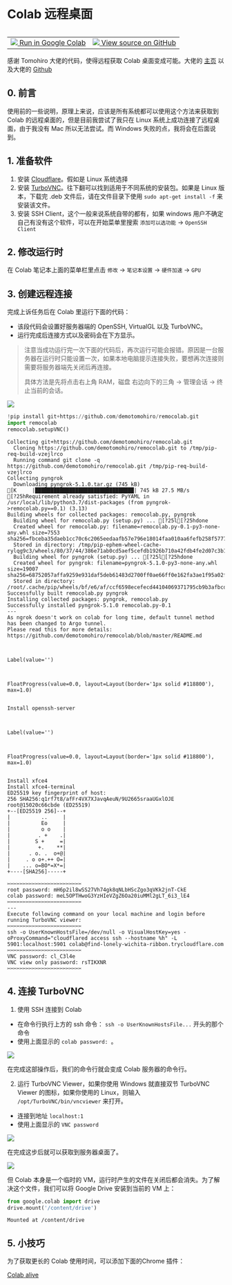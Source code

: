# Colab 远程桌面

<table class="tfo-notebook-buttons" align="left">
  <td>
    <a target="_blank" href="https://colab.research.google.com/drive/1-5IZlnvTXyyJKJtx3OhoNX3zthoyQvTl?usp=sharing">
    <img src="https://www.tensorflow.org/images/colab_logo_32px.png" />
    Run in Google Colab</a>
  </td>
  <td>
    <a target="_blank" href="https://github.com/Alexbeast-CN/Colab_Desktop">
    <img src="https://www.tensorflow.org/images/GitHub-Mark-32px.png" />
    View source on GitHub</a>
  </td>
</table>



感谢 Tomohiro 大佬的代码，使得远程获取 Colab 桌面变成可能。大佬的 [主页](https://internet-of-tomohiro.netlify.app/google_colab/vnc.en.html) 以及大佬的 [Github](https://github.com/demotomohiro/remocolab)

## 0. 前言

使用前的一些说明，原理上来说，应该是所有系统都可以使用这个方法来获取到  Colab 的远程桌面的，但是目前我尝试了我只在 Linux 系统上成功连接了远程桌面，由于我没有 Mac 所以无法尝试。而 Windows 失败的点，我将会在后面说到。

## 1. 准备软件

1. 安装 [Cloudflare](https://developers.cloudflare.com/cloudflare-one/connections/connect-apps/install-and-setup/installation)。假如是 Linux 系统选择
2. 安装 [TurboVNC](https://sourceforge.net/projects/turbovnc/)。往下翻可以找到适用于不同系统的安装包。如果是 Linux 版本，下载完 .deb 文件后，请在文件目录下使用 `sudo apt-get install -f` 来安装该文件。
3. 安装 SSH Client，这个一般来说系统自带的都有，如果 windows 用户不确定自己有没有这个软件，可以在开始菜单里搜索 `添加可以选功能` -> `OpenSSH Client`

## 2. 修改运行时

在 Colab 笔记本上面的菜单栏里点击 `修改` -> `笔记本设置` -> `硬件加速` -> `GPU`

## 3. 创建远程连接

完成上诉任务后在 Colab 里运行下面的代码：

- 该段代码会设置好服务器端的 OpenSSH, VirtualGL 以及 TurboVNC。
- 运行完成后连接方式以及密码会在下方显示。

> 注意当成功运行完一次下面的代码后，再次运行可能会报错。原因是一台服务器在运行时只能设置一次，如果本地电脑提示连接失败，要想再次连接则需要将服务器端先关闭后再连接。
>
> 具体方法是先将点击右上角 RAM，磁盘 右边向下的三角 -> 管理会话 -> 终止当前的会话。

![](./pics/stop.png)


```python
!pip install git+https://github.com/demotomohiro/remocolab.git
import remocolab
remocolab.setupVNC()
```

    Collecting git+https://github.com/demotomohiro/remocolab.git
      Cloning https://github.com/demotomohiro/remocolab.git to /tmp/pip-req-build-vzejlrco
      Running command git clone -q https://github.com/demotomohiro/remocolab.git /tmp/pip-req-build-vzejlrco
    Collecting pyngrok
      Downloading pyngrok-5.1.0.tar.gz (745 kB)
    [K     |████████████████████████████████| 745 kB 27.5 MB/s 
    [?25hRequirement already satisfied: PyYAML in /usr/local/lib/python3.7/dist-packages (from pyngrok->remocolab.py==0.1) (3.13)
    Building wheels for collected packages: remocolab.py, pyngrok
      Building wheel for remocolab.py (setup.py) ... [?25l[?25hdone
      Created wheel for remocolab.py: filename=remocolab.py-0.1-py3-none-any.whl size=7553 sha256=fbceba35daeb1cc70c6c2065eedaafb57e796e18014faa010aa6fefb258f5777
      Stored in directory: /tmp/pip-ephem-wheel-cache-rylqg9c3/wheels/80/37/44/386e71ab0cd5aef5cefdb1926b710a42fdb4fe2d07c3b1b08f
      Building wheel for pyngrok (setup.py) ... [?25l[?25hdone
      Created wheel for pyngrok: filename=pyngrok-5.1.0-py3-none-any.whl size=19007 sha256=68752057affa9259e931daf5deb61483d2700ff0ae66ff0e162fa3ae1f95a02f
      Stored in directory: /root/.cache/pip/wheels/bf/e6/af/ccf6598ecefecd44104069371795cb9b3afbcd16987f6ccfb3
    Successfully built remocolab.py pyngrok
    Installing collected packages: pyngrok, remocolab.py
    Successfully installed pyngrok-5.1.0 remocolab.py-0.1
    ---
    As ngrok doesn't work on colab for long time, default tunnel method has been changed to Argo tunnel.
    Please read this for more details:
    https://github.com/demotomohiro/remocolab/blob/master/README.md
    


    Label(value='')



    FloatProgress(value=0.0, layout=Layout(border='1px solid #118800'), max=1.0)


    Install openssh-server
    


    Label(value='')



    FloatProgress(value=0.0, layout=Layout(border='1px solid #118800'), max=1.0)


    Install xfce4
    Install xfce4-terminal
    ED25519 key fingerprint of host:
    256 SHA256:q1rf7t8/afFr4VX7XJavqAeuN/9U2665sraaUGxlOJE root@15020c66cbde (ED25519)
    +--[ED25519 256]--+
    |          ..     |
    |          Eo     |
    |          o o    |
    |         . +    .|
    |        S +     =|
    |         +.    **|
    |      . o. .  o+@|
    |     . o o+.++ O=|
    |    ... o=BO*=X*=|
    +----[SHA256]-----+
    
    ✂️✂️✂️✂️✂️✂️✂️✂️✂️✂️✂️✂️✂️✂️✂️✂️✂️✂️✂️✂️✂️✂️✂️✂️
    root password: mH6p2il8wSS27Vh74gk8qNLbHScZgo3qVKk2jnT-CkE
    colab password: meL5OPTHwoG3YzHIeVZgZ6Oa20iuMMl2gLT_6i3_lE4
    ✂️✂️✂️✂️✂️✂️✂️✂️✂️✂️✂️✂️✂️✂️✂️✂️✂️✂️✂️✂️✂️✂️✂️✂️
    ---
    Execute following command on your local machine and login before running TurboVNC viewer:
    ✂️✂️✂️✂️✂️✂️✂️✂️✂️✂️✂️✂️✂️✂️✂️✂️✂️✂️✂️✂️✂️✂️✂️✂️
    ssh -o UserKnownHostsFile=/dev/null -o VisualHostKey=yes -oProxyCommand="cloudflared access ssh --hostname %h" -L 5901:localhost:5901 colab@find-lonely-wichita-ribbon.trycloudflare.com
    ✂️✂️✂️✂️✂️✂️✂️✂️✂️✂️✂️✂️✂️✂️✂️✂️✂️✂️✂️✂️✂️✂️✂️✂️
    VNC password: cl_C3l4e
    VNC view only password: rsTIKXNR
    ✂️✂️✂️✂️✂️✂️✂️✂️✂️✂️✂️✂️✂️✂️✂️✂️✂️✂️✂️✂️✂️✂️✂️✂️
    
    

## 4. 连接 TurboVNC

1. 使用 SSH 连接到 Colab
  - 在命令行执行上方的 ssh 命令： `ssh -o UserKnownHostsFile...` 开头的那个命令
  - 使用上面显示的 `colab password: `。

![](./pics/ssh.png)

在完成这部操作后，我们的命令行就会变成 Colab 服务器的命令行。

2. 运行 TurboVNC Viewer，如果你使用 Windows 就直接双节 TurboVNC Viewer 的图标，如果你使用的 Linux，则输入 ` /opt/TurboVNC/bin/vncviewer` 来打开。
  - 连接到地址 `localhost:1`
  - 使用上面显示的 `VNC password`

![](./pics/vnc.png)

在完成这步后就可以获取到服务器桌面了。

![](./pics/desktop.png)

但 Colab 本身是一个临时的 VM，运行时产生的文件在关闭后都会消失。为了解决这个文件，我们可以将 Google Drive 安装到当前的 VM 上：


```python
from google.colab import drive
drive.mount('/content/drive')
```

    Mounted at /content/drive
    

## 5. 小技巧

为了获取更长的 Colab 使用时间，可以添加下面的Chrome 插件：

[Colab alive](https://chrome.google.com/webstore/detail/colab-alive/eookkckfbbgnhdgcbfbicoahejkdoele/related)
